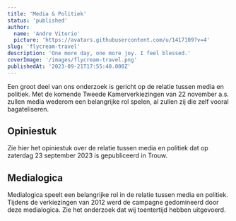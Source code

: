 ```yaml
---
title: 'Media & Politiek'
status: 'published'
author:
  name: 'Andre Vitorio'
  picture: 'https://avatars.githubusercontent.com/u/1417109?v=4'
slug: 'flycream-travel'
description: 'One more day, one more joy. I feel blessed.'
coverImage: '/images/flycream-travel.png'
publishedAt: '2023-09-21T17:55:40.000Z'
---
```


Een groot deel van ons onderzoek is gericht op de relatie tussen media en politiek. Met de komende Tweede Kamerverkiezingen van 22 november a.s. zullen media wederom een belangrijke rol spelen, al zullen zij die zelf vooral bagateliseren.

## Opiniestuk

Zie hier het opiniestuk over de relatie tussen media en politiek dat op zaterdag 23 september 2023 is gepubliceerd in Trouw.

## Medialogica 

Medialogica speelt een belangrijke rol in de relatie tussen media en politiek. Tijdens de verkiezingen van 2012 werd de campagne gedomineerd door deze medialogica. Zie het onderzoek dat wij toentertijd hebben uitgevoerd.

